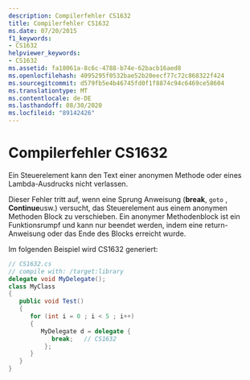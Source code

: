 ```yaml
---
description: Compilerfehler CS1632
title: Compilerfehler CS1632
ms.date: 07/20/2015
f1_keywords:
- CS1632
helpviewer_keywords:
- CS1632
ms.assetid: fa18061a-8c6c-4788-b74e-62bacb16aed8
ms.openlocfilehash: 4095295f0532bae52b20eecf77c72c868322f424
ms.sourcegitcommit: d579fb5e4b46745fd0f1f8874c94c6469ce58604
ms.translationtype: MT
ms.contentlocale: de-DE
ms.lasthandoff: 08/30/2020
ms.locfileid: "89142426"
---
```

# <a name="compiler-error-cs1632"></a>Compilerfehler CS1632
Ein Steuerelement kann den Text einer anonymen Methode oder eines Lambda-Ausdrucks nicht verlassen.  
  
 Dieser Fehler tritt auf, wenn eine Sprung Anweisung (**break**, `goto` , **Continue**usw.) versucht, das Steuerelement aus einem anonymen Methoden Block zu verschieben. Ein anonymer Methodenblock ist ein Funktionsrumpf und kann nur beendet werden, indem eine return-Anweisung oder das Ende des Blocks erreicht wurde.  
  
 Im folgenden Beispiel wird CS1632 generiert:  
  
```csharp  
// CS1632.cs  
// compile with: /target:library  
delegate void MyDelegate();  
class MyClass  
{  
   public void Test()  
   {
      for (int i = 0 ; i < 5 ; i++)  
      {  
         MyDelegate d = delegate {  
            break;   // CS1632  
          };
      }  
   }  
}  
```
